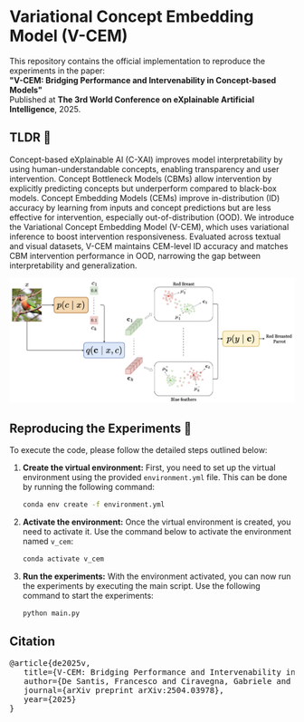 # Variational Concept Embedding Model (V-CEM)

This repository contains the official implementation to reproduce the experiments in the paper:  
**"V-CEM: Bridging Performance and Intervenability in Concept-based Models"**  
Published at **The 3rd World Conference on eXplainable Artificial Intelligence**, 2025.

## TLDR 📝
Concept-based eXplainable AI (C-XAI) improves model interpretability by using human-understandable concepts, enabling transparency and user intervention. Concept Bottleneck Models (CBMs) allow intervention by explicitly predicting concepts but underperform compared to black-box models. Concept Embedding Models (CEMs) improve in-distribution (ID) accuracy by learning from inputs and concept predictions but are less effective for intervention, especially out-of-distribution (OOD). We introduce the Variational Concept Embedding Model (V-CEM), which uses variational inference to boost intervention responsiveness. Evaluated across textual and visual datasets, V-CEM maintains CEM-level ID accuracy and matches CBM intervention performance in OOD, narrowing the gap between interpretability and generalization.

<img src="assets/v_cem_schema.png" alt="V-CEM architecture" width="600"/>

## Reproducing the Experiments 🧪

To execute the code, please follow the detailed steps outlined below:

1. **Create the virtual environment:**
   First, you need to set up the virtual environment using the provided `environment.yml` file. This can be done by running the following command:
   ```sh
   conda env create -f environment.yml
   ```

2. **Activate the environment:**
   Once the virtual environment is created, you need to activate it. Use the command below to activate the environment named `v_cem`:
   ```sh
   conda activate v_cem
   ```

3. **Run the experiments:**
   With the environment activated, you can now run the experiments by executing the main script. Use the following command to start the experiments:
   ```sh
   python main.py
   ```

## Citation
<pre>@article{de2025v,
   title={V-CEM: Bridging Performance and Intervenability in Concept-based Models},
   author={De Santis, Francesco and Ciravegna, Gabriele and Bich, Philippe and Giordano, Danilo and Cerquitelli, Tania},
   journal={arXiv preprint arXiv:2504.03978},
   year={2025}
}</pre>



